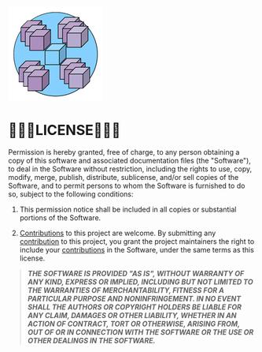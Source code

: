 ![logo](/Images/icon-192x192.png)
# 🤍🩵💜LICENSE💜🩵🤍

Permission is hereby granted, free of charge, to any person obtaining a copy of this software and associated documentation files (the "Software"), to deal in the Software without restriction, including the rights to use, copy, modify, merge, publish, distribute, sublicense, and/or sell copies of the Software, and to permit persons to whom the Software is furnished to do so, subject to the following conditions:

1. This permission notice shall be included in all copies or substantial portions of the Software.  

2. [Contributions](/CONTRIBUTING.md) to this project are welcome. By submitting any [contribution](/CONTRIBUTING.md) to this project, you grant the project maintainers the right to include your [contributions](/CONTRIBUTING.md) in the Software, under the same terms as this license.

> ***THE SOFTWARE IS PROVIDED "AS IS", WITHOUT WARRANTY OF ANY KIND, EXPRESS OR IMPLIED, INCLUDING BUT NOT LIMITED TO THE WARRANTIES OF MERCHANTABILITY, FITNESS FOR A PARTICULAR PURPOSE AND NONINFRINGEMENT. IN NO EVENT SHALL THE AUTHORS OR COPYRIGHT HOLDERS BE LIABLE FOR ANY CLAIM, DAMAGES OR OTHER LIABILITY, WHETHER IN AN ACTION OF CONTRACT, TORT OR OTHERWISE, ARISING FROM, OUT OF OR IN CONNECTION WITH THE SOFTWARE OR THE USE OR OTHER DEALINGS IN THE SOFTWARE.***